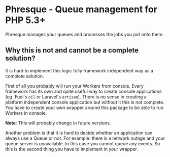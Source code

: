 Phresque - Queue management for PHP 5.3+
========================================

Phresque manages your queues and processes the jobs you put onto them.


Why this is not and cannot be a complete solution?
--------------------------------------------------

It is hard to implement this logic fully framework independent way as a complete solution.

First of all you probably will run your Workers from console. Every framework has its own and quite useful way to create console applications (eg. Fuel's `oil` or Laravel's `artisan`). There is no sense in creating a platform independent console application but without it this is not complete. You have to create your own wrapper around this package to be able to run Workers in console.

__Note__: This will probably change in future versions.

Another problem is that it is hard to decide whether an application can always use a Queue or not. For example: there is a network outage and your queue server is unavailable. In this case you cannot queue any events. So this is the second thing you have to implement in your wrapper.